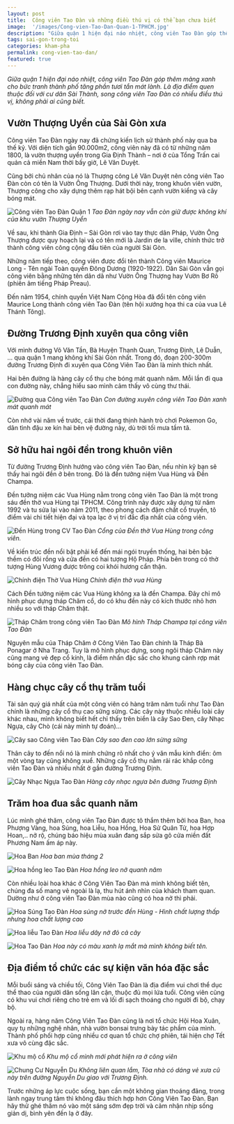 ```yaml
---
layout: post
title:  Công viên Tao Đàn và những điều thú vị có thể bạn chưa biết
image:  '/images/Cong-vien-Tao-Dan-Quan-1-TPHCM.jpg'
description: "Giữa quận 1 hiện đại náo nhiệt, công viên Tao Đàn góp thêm mảng xanh cho bức tranh thành phố tăng phần tươi tắn mát lành"
tags: sai-gon-trong-toi
categories: kham-pha
permalink: cong-vien-tao-dan/
featured: true
---
```

_Giữa quận 1 hiện đại náo nhiệt, công viên Tao Đàn góp thêm mảng xanh cho bức tranh thành phố tăng phần tươi tắn mát lành. Là địa điểm quen thuộc đối với cư dân Sài Thành, song công viên Tao Đàn có nhiều điều thú vị, không phải ai cũng biết._

## Vườn Thượng Uyển của Sài Gòn xưa

Công viên Tao Đàn ngày nay đã chứng kiến lịch sử thành phố này qua ba thế kỷ. Với diện tích gần 90.000m2, công viên này đã có từ những năm 1800, là vườn thượng uyển trong Gia Định Thành – nơi ở của Tổng Trấn cai quản cả miền Nam thời bấy giờ, Lê Văn Duyệt.

Cũng bởi chủ nhân của nó là Thượng công Lê Văn Duyệt nên công viên Tao Đàn còn có tên là Vườn Ông Thượng. Dưới thời này, trong khuôn viên vườn, Thượng công cho xây dựng thêm rạp hát bội bên cạnh vườn kiểng và cây bóng mát.

![Công viên Tao Đàn Quận 1](/images/Cong-Vien-Tao-Dan-vuon-thuong-uyen.jpg)
_Tao Đàn ngày nay vẫn còn giữ được không khí của khu vườn Thượng Uyển_

Về sau, khi thành Gia Định – Sài Gòn rơi vào tay thực dân Pháp, Vườn Ông Thượng được quy hoạch lại và có tên mới là Jardin de la ville, chính thức trở thành công viên công cộng đầu tiên của người Sài Gòn.

Những năm tiếp theo, công viên được đổi tên thành Công viên Maurice Long - Tên ngài Toàn quyền Đông Dương (1920-1922). Dân Sài Gòn vẫn gọi công viên bằng những tên dân dã như Vườn Ông Thượng hay Vườn Bơ Rô (phiên âm tiếng Pháp Preau).

Đến năm 1954, chính quyền Việt Nam Cộng Hòa đã đổi tên công viên Maurice Long thành công viên Tao Đàn (tên hội xướng họa thi ca của vua Lê Thánh Tông).

## Đường Trương Định xuyên qua công viên

Với mình đường Võ Văn Tần, Bà Huyện Thanh Quan, Trương Định, Lê Duẫn, … qua quận 1 mang không khí Sài Gòn nhất. Trong đó, đoạn 200-300m đường Trương Định đi xuyên qua Công Viên Tao Đàn là mình thích nhất.

Hai bên đường là hàng cây cổ thụ che bóng mát quanh năm. Mỗi lần đi qua con đường này, chẳng hiểu sao mình cảm thấy vô cùng thư thái.

![Đường qua Công viên Tao Đàn](/images/duong-truong-dinh-cong-vien-Tao-Dan.jpg)
_Con đường xuyên công viên Tao Đàn xanh mát quanh mát_

Còn nhớ vài năm về trước, cái thời đang thịnh hành trò chơi Pokemon Go, dân tình đậu xe kín hai bên vệ đường này, dù trời tối mưa tầm tã. 

## Sở hữu hai ngôi đền trong khuôn viên

Từ đường Trương Định hướng vào công viên Tao Đàn, nếu nhìn kỹ bạn sẽ thấy hai ngôi đền ở bên trong. Đó là đền tưởng niệm Vua Hùng và Đền Champa.

Đền tưởng niệm các Vua Hùng nằm trong công viên Tao Đàn là một trong sáu đền thờ vua Hùng tại TPHCM. Công trình này được xây dựng từ năm 1992 và tu sửa lại vào năm 2011, theo phong cách đậm chất cổ truyền, tô điểm vài chi tiết hiện đại và tọa lạc ở vị trí đắc địa nhất của công viên.

![Đền Hùng trong CV Tao Đàn](/images/phia-cong-den-tho-vua-hung-cong-vien-Tao-Dan.jpg)
_Cổng của Đền thờ Vua Hùng trong công viên._

Về kiến trúc đền nổi bật phải kể đến mái ngói truyền thống, hai bên bậc thềm có đôi rồng và cửa đền có hai tượng Hộ Pháp. Phía bên trong có thờ tượng Hùng Vương được trông coi khói hương cẩn thận.

![Chính điện Thờ Vua Hùng](/images/Den-tuong-niem-Vua-Hung-Cong-vien-Tao-Dan.jpg)
_Chính điện thờ vua Hùng_

Cách Đền tưởng niệm các Vua Hùng không xa là đền Champa. Đây chỉ mô hình phục dựng tháp Chăm cổ, do có khu đền này có kích thước nhỏ hơn nhiều so với tháp Chăm thật. 

![Tháp Chăm trong công viên Tao Đàn](/images/Champa-Temple-Cong-Vien-Tao-Dan.jpg)
_Mô hình Tháp Champa tại công viên Tao Đàn_

Nguyên mẫu của Tháp Chăm ở Công Viên Tao Đàn chính là Tháp Bà Ponagar ở Nha Trang. Tuy là mô hình phục dựng, song ngôi tháp Chăm này cũng mang vẻ đẹp cổ kính, là điểm nhấn đặc sắc cho khung cảnh rợp mát bóng cây của công viên Tao Đàn.

## Hàng chục cây cổ thụ trăm tuổi

Tài sản quý giá nhất của một công viên có hàng trăm năm tuổi như Tao Đàn chính là những cây cổ thụ cao sững sừng. Các cây này thuộc nhiều loài cây khác nhau, mình không biết hết chỉ thấy trên biển là cây Sao Đen, cây Nhạc Ngựa, cây Chò (cái này mình tự đoán)…

![Cây sao Công viên Tao Đàn](/images/Cay-Sao-Den-Cong-Vien-Tao-Dan.jpg)
_Cây sao đen cao lớn sừng sững_

Thân cây to đến nổi nó là minh chứng rõ nhất cho ý văn mẫu kinh điển: ôm một vòng tay cũng không xuể. Những cây cổ thụ nằm rải rác khắp công viên Tao Đàn và nhiều nhất ở gần đường Trương Định. 

![Cây Nhạc Ngựa Tao Đàn](/images/cay-nhac-ngua-cong-vien-Tao-Dan.jpg)
_Hàng cây nhạc ngựa bên đường Trương Định_

## Trăm hoa đua sắc quanh năm

Lúc mình ghé thăm, công viên Tao Đàn được tô thắm thêm bởi hoa Ban, hoa Phượng Vàng, hoa Súng, hoa Liễu, hoa Hồng, Hoa Sử Quân Tử, hoa Hợp Hoan,.. nở rộ, chúng báo hiệu mùa xuân đang sắp sửa gõ cửa miền đất Phương Nam ấm áp này.

![Hoa Ban](/images/hoa-ban-cong-vien-Tao-Dan.jpg)
_Hoa ban mùa tháng 2_

![Hoa hồng leo Tao Đàn](/images/Hoa-Hong-Leo-Cong-Vien-Tao-Dan.jpg)
_Hoa hồng leo nở quanh năm_

Còn nhiều loài hoa khác ở Công Viên Tao Đàn mà mình không biết tên, chúng đa số mang vẻ ngoài là lạ, thu hút ánh nhìn của khách tham quan. Dường như ở công viên Tao Đàn mùa nào cũng có hoa nở thì phải.

![Hoa Súng Tao Đàn](/images/hoa-sung-cong-vien-Tao-Dan.jpg)
_Hoa súng nở trước đền Hùng - Hình chất lượng thấp nhưng hoa chất lượng cao_

![Hoa liễu Tao Đàn](/images/Lieu-Day-Cong-Vien-Tao-Dan.jpg)
_Hoa liễu dây nở đỏ cả cây_

![Hoa Tao Đàn](/images/hoa-cong-vien-Tao-dan.jpg)
_Hoa này có màu xanh lạ mắt mà mình không biết tên._ 

## Địa điểm tổ chức các sự kiện văn hóa đặc sắc

Mỗi buổi sáng và chiều tối, Công Viên Tao Đàn là địa điểm vui chơi thể dục thể thao của người dân sống lân cận, thuộc đủ mọi lứa tuổi. Công viên cũng có khu vui chơi riêng cho trẻ em và lối đi sạch thoáng cho người đi bộ, chạy bộ.

Ngoài ra, hàng năm Công Viên Tao Đàn cũng là nơi tổ chức Hội Hoa Xuân, quy tụ những nghệ nhân, nhà vườn bonsai trưng bày tác phầm của mình. Thành phố phối hợp cũng nhiều cơ quan tổ chức chợ phiên, tái hiện chợ Tết xưa vô cùng đặc sắc.

![Khu mộ cổ](/images/Mo-Co-Ho-Lam-Cong-Vien-Tao-Dan.jpg)
_Khu mộ cổ mình mới phát hiện ra ở công viên_

![Chung Cư Nguyễn Du](/images/Truong-Dinh-Giao-Nguyen-Du.jpg)
_Không liên quan lắm, Tòa nhà có dáng vẻ xưa cũ này trên đường Nguyễn Du giao với Trương Định._

Trước những áp lực cuộc sống, bạn cần một không gian thoáng đãng, trong lành ngay trung tâm thì không đâu thích hợp hơn Công Viên Tao Đàn. Bạn hãy thử ghé thăm nó vào một sáng sớm đẹp trời và cảm nhận nhịp sống giản dị, bình yên đến lạ ở đây.
